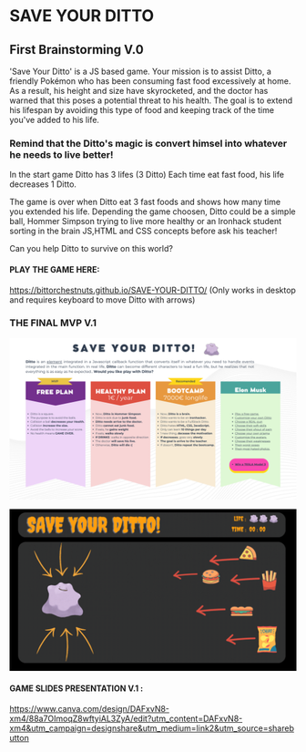 # SAVE YOUR DITTO


## First Brainstorming V.0

'Save Your Ditto' is a JS based game. 
Your mission is to assist Ditto, a friendly Pokémon who has been consuming fast food excessively at home. 
As a result, his height and size have skyrocketed, and the doctor has warned that this poses a potential threat to his health.
The goal is to extend his lifespan by avoiding this type of food and keeping track of the time you've added to his life.
### Remind that the Ditto's magic is convert himsel into whatever he needs to live better!

In the start game Ditto has 3 lifes (3 Ditto)
Each time eat fast food, his life decreases 1 Ditto.

The game is over when Ditto eat 3 fast foods and shows how many time you extended his life.
Depending the game choosen, Ditto could be a simple ball, Hommer Simpson trying to live more healthy or an Ironhack student sorting in the brain JS,HTML and CSS concepts before ask his teacher!

Can you help Ditto to survive on this world?

#### PLAY THE GAME HERE: 
https://bittorchestnuts.github.io/SAVE-YOUR-DITTO/
(Only works in desktop and requires keyboard to move Ditto with arrows)

### THE FINAL MVP V.1

![INDEX PAGE](img/background.png)

![THIS IS THE BRIEF GAME DESCRIPTION](img/game-description.gif)


#### GAME SLIDES PRESENTATION V.1 : 

https://www.canva.com/design/DAFxvN8-xm4/88a7OImoqZ8wftyiAL3ZyA/edit?utm_content=DAFxvN8-xm4&utm_campaign=designshare&utm_medium=link2&utm_source=sharebutton



